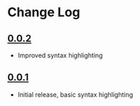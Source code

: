 # Change Log

## [0.0.2]

- Improved syntax highlighting

## [0.0.1]

- Initial release, basic syntax highlighting

[0.0.1]: https://github.com/Motivesoft/vscode-man-page-syntax/releases/tag/v0.0.1
[0.0.2]: https://github.com/Motivesoft/vscode-man-page-syntax/releases/tag/v0.0.2
